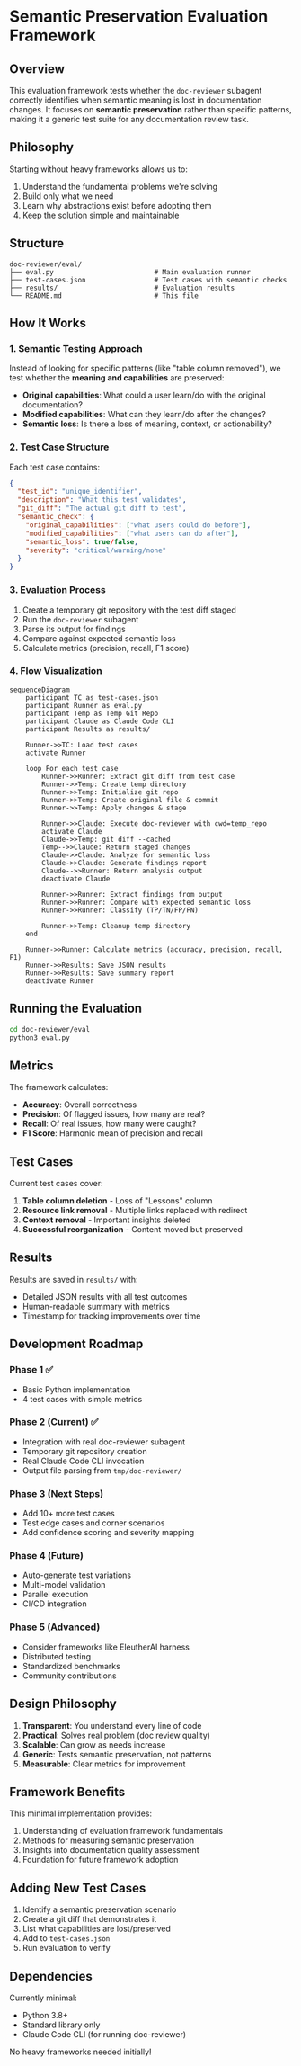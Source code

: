 # Semantic Preservation Evaluation Framework

## Overview

This evaluation framework tests whether the `doc-reviewer` subagent correctly identifies when semantic meaning is lost in documentation changes. It focuses on **semantic preservation** rather than specific patterns, making it a generic test suite for any documentation review task.

## Philosophy

Starting without heavy frameworks allows us to:
1. Understand the fundamental problems we're solving
2. Build only what we need
3. Learn why abstractions exist before adopting them
4. Keep the solution simple and maintainable

## Structure

```
doc-reviewer/eval/
├── eval.py                         # Main evaluation runner
├── test-cases.json                 # Test cases with semantic checks
├── results/                        # Evaluation results
└── README.md                       # This file
```

## How It Works

### 1. Semantic Testing Approach

Instead of looking for specific patterns (like "table column removed"), we test whether the **meaning and capabilities** are preserved:

- **Original capabilities**: What could a user learn/do with the original documentation?
- **Modified capabilities**: What can they learn/do after the changes?
- **Semantic loss**: Is there a loss of meaning, context, or actionability?

### 2. Test Case Structure

Each test case contains:
```json
{
  "test_id": "unique_identifier",
  "description": "What this test validates",
  "git_diff": "The actual git diff to test",
  "semantic_check": {
    "original_capabilities": ["what users could do before"],
    "modified_capabilities": ["what users can do after"],
    "semantic_loss": true/false,
    "severity": "critical/warning/none"
  }
}
```

### 3. Evaluation Process

1. Create a temporary git repository with the test diff staged
2. Run the `doc-reviewer` subagent
3. Parse its output for findings
4. Compare against expected semantic loss
5. Calculate metrics (precision, recall, F1 score)

### 4. Flow Visualization

```mermaid
sequenceDiagram
    participant TC as test-cases.json
    participant Runner as eval.py
    participant Temp as Temp Git Repo
    participant Claude as Claude Code CLI
    participant Results as results/

    Runner->>TC: Load test cases
    activate Runner
    
    loop For each test case
        Runner->>Runner: Extract git diff from test case
        Runner->>Temp: Create temp directory
        Runner->>Temp: Initialize git repo
        Runner->>Temp: Create original file & commit
        Runner->>Temp: Apply changes & stage
        
        Runner->>Claude: Execute doc-reviewer with cwd=temp_repo
        activate Claude
        Claude->>Temp: git diff --cached
        Temp-->>Claude: Return staged changes
        Claude->>Claude: Analyze for semantic loss
        Claude->>Claude: Generate findings report
        Claude-->>Runner: Return analysis output
        deactivate Claude
        
        Runner->>Runner: Extract findings from output
        Runner->>Runner: Compare with expected semantic loss
        Runner->>Runner: Classify (TP/TN/FP/FN)
        
        Runner->>Temp: Cleanup temp directory
    end
    
    Runner->>Runner: Calculate metrics (accuracy, precision, recall, F1)
    Runner->>Results: Save JSON results
    Runner->>Results: Save summary report
    deactivate Runner
```

## Running the Evaluation

```bash
cd doc-reviewer/eval
python3 eval.py
```

## Metrics

The framework calculates:
- **Accuracy**: Overall correctness
- **Precision**: Of flagged issues, how many are real?
- **Recall**: Of real issues, how many were caught?
- **F1 Score**: Harmonic mean of precision and recall

## Test Cases

Current test cases cover:
1. **Table column deletion** - Loss of "Lessons" column
2. **Resource link removal** - Multiple links replaced with redirect
3. **Context removal** - Important insights deleted
4. **Successful reorganization** - Content moved but preserved

## Results

Results are saved in `results/` with:
- Detailed JSON results with all test outcomes
- Human-readable summary with metrics
- Timestamp for tracking improvements over time

## Development Roadmap

### Phase 1 ✅
- Basic Python implementation
- 4 test cases with simple metrics

### Phase 2 (Current) ✅
- Integration with real doc-reviewer subagent
- Temporary git repository creation
- Real Claude Code CLI invocation
- Output file parsing from `tmp/doc-reviewer/`

### Phase 3 (Next Steps)
- Add 10+ more test cases
- Test edge cases and corner scenarios
- Add confidence scoring and severity mapping

### Phase 4 (Future)
- Auto-generate test variations
- Multi-model validation
- Parallel execution
- CI/CD integration

### Phase 5 (Advanced)
- Consider frameworks like EleutherAI harness
- Distributed testing
- Standardized benchmarks
- Community contributions

## Design Philosophy

1. **Transparent**: You understand every line of code
2. **Practical**: Solves real problem (doc review quality)
3. **Scalable**: Can grow as needs increase
4. **Generic**: Tests semantic preservation, not patterns
5. **Measurable**: Clear metrics for improvement

## Framework Benefits

This minimal implementation provides:
1. Understanding of evaluation framework fundamentals
2. Methods for measuring semantic preservation
3. Insights into documentation quality assessment
4. Foundation for future framework adoption

## Adding New Test Cases

1. Identify a semantic preservation scenario
2. Create a git diff that demonstrates it
3. List what capabilities are lost/preserved
4. Add to `test-cases.json`
5. Run evaluation to verify

## Dependencies

Currently minimal:
- Python 3.8+
- Standard library only
- Claude Code CLI (for running doc-reviewer)

No heavy frameworks needed initially!